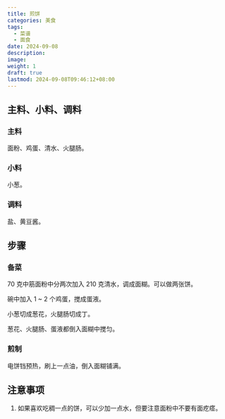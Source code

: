 ```yaml
---
title: 煎饼
categories: 美食
tags:
  - 菜谱
  - 面食
date: 2024-09-08
description: 
image: 
weight: 1
draft: true
lastmod: 2024-09-08T09:46:12+08:00
---
```

## 主料、小料、调料

### 主料

面粉、鸡蛋、清水、火腿肠。

### 小料

小葱。

### 调料

盐、黄豆酱。

## 步骤

### 备菜

70 克中筋面粉中分两次加入 210 克清水，调成面糊。可以做两张饼。

碗中加入 1 ~ 2 个鸡蛋，搅成蛋液。

小葱切成葱花，火腿肠切成丁。

葱花、火腿肠、蛋液都倒入面糊中搅匀。

### 煎制

电饼铛预热，刷上一点油，倒入面糊铺满。



## 注意事项

1. 如果喜欢吃稠一点的饼，可以少加一点水，但要注意面粉中不要有面疙瘩。


